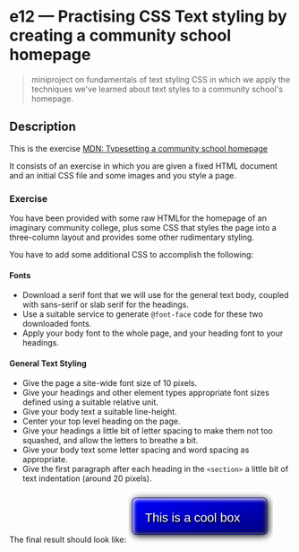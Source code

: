 # e12 &mdash; Practising CSS Text styling by creating a community school homepage
> miniproject on fundamentals of text styling CSS in which we apply the techniques we've learned about text styles to a community school's homepage.

## Description

This is the exercise [MDN: Typesetting a community school homepage](https://developer.mozilla.org/en-US/docs/Learn/CSS/Styling_text/Typesetting_a_homepage)

It consists of an exercise in which you are given a fixed HTML document and an initial CSS file and some images and you style a page.

### Exercise

You have been provided with some raw HTMLfor the homepage of an imaginary community college, plus some CSS that styles the page into a three-column layout and provides some other rudimentary styling.

You have to add some additional CSS to accomplish the following:

#### Fonts

+ Download a serif font that we will use for the general text body, coupled with sans-serif or slab serif for the headings.
+ Use a suitable service to generate `@font-face` code for these two downloaded fonts.
+ Apply your body font to the whole page, and your heading font to your headings.

#### General Text Styling
+ Give the page a site-wide font size of 10 pixels.
+ Give your headings and other element types appropriate font sizes defined using a suitable relative unit.
+ Give your body text a suitable line-height.
+ Center your top level heading on the page.
+ Give your headings a little bit of letter spacing to make them not too squashed, and allow the letters to breathe a bit.
+ Give your body text some letter spacing and word spacing as appropriate.
+ Give the first paragraph after each heading in the `<section>` a little bit of text indentation (around 20 pixels).

The final result should look like:
![Final state](docs/images/final-state.png)

